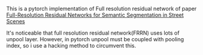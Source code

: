 This is a pytorch implementation of Full resolution residual network of paper [Full-Resolution Residual Networks for Semantic Segmentation in Street Scenes](https://arxiv.org/abs/1611.08323)

It's noticeable that full resolution residual network(FRRN) uses lots of unpool layer. However,  in pytorch unpool must be coupled with pooling index, so i use a hacking method to circumvent this.  
